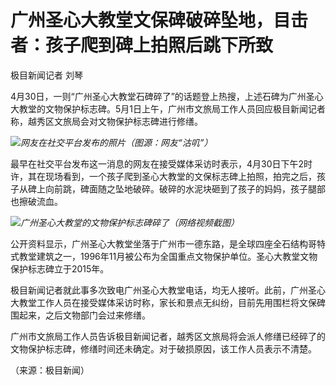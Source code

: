 # 广州圣心大教堂文保碑破碎坠地，目击者：孩子爬到碑上拍照后跳下所致

极目新闻记者 刘琴

4月30日，一则“广州圣心大教堂石碑碎了”的话题登上热搜，上述石碑为广州圣心大教堂的文物保护标志碑。5月1日上午，广州市文旅局工作人员回应极目新闻记者称，越秀区文旅局会对文物保护标志碑进行修缮。

![](https://inews.gtimg.com/om_bt/OsdMXPxr1b3S1NzvW6zV4cG7v3jm6tn3Xad22C-Llhr2cAA/1000)_网友在社交平台发布的照片（图源：网友“沽叽”）_

最早在社交平台发布这一消息的网友在接受媒体采访时表示，4月30日下午2时许，其在现场看到，一个孩子爬到圣心大教堂的文保标志碑上拍照，拍完之后，孩子从碑上向前跳，碑面随之坠地破碎。破碎的水泥块砸到了孩子的妈妈，孩子腿部也擦破流血。

![](https://inews.gtimg.com/om_bt/ObigfencPdMWwNa2QdAFkqpuE2ihq5G_9Oz40JlBuCX0sAA/1000)_广州圣心大教堂的文物保护标志碑碎了（网络视频截图）_

公开资料显示，广州圣心大教堂坐落于广州市一德东路，是全球四座全石结构哥特式教堂建筑之一，1996年11月被公布为全国重点文物保护单位。圣心大教堂文物保护标志碑立于2015年。

极目新闻记者就此事多次致电广州圣心大教堂电话，均无人接听。此前，广州圣心大教堂工作人员在接受媒体采访时称，家长和景点无纠纷，目前先用围栏将文保碑围起来，之后文物部门会过来修缮。

广州市文旅局工作人员告诉极目新闻记者，越秀区文旅局将会派人修缮已经碎了的文物保护标志碑，修缮时间还未确定。对于破损原因，该工作人员表示不清楚。

（来源：极目新闻）

